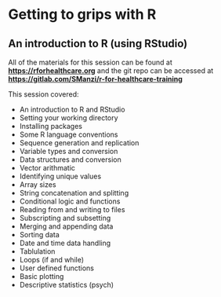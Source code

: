 # Getting to grips with R
## An introduction to R (using RStudio)

All of the materials for this session can be found at **https://rforhealthcare.org** and the git repo can be accessed at **https://gitlab.com/SManzi/r-for-healthcare-training**

This session covered:
* An introduction to R and RStudio
* Setting your working directory
* Installing packages
* Some R language conventions
* Sequence generation and replication
* Variable types and conversion
* Data structures and conversion
* Vector arithmatic
* Identifying unique values
* Array sizes
* String concatenation and splitting
* Conditional logic and functions
* Reading from and writing to files
* Subscripting and subsetting
* Merging and appending data
* Sorting data
* Date and time data handling
* Tablulation
* Loops (if and while)
* User defined functions
* Basic plotting
* Descriptive statistics (psych)
